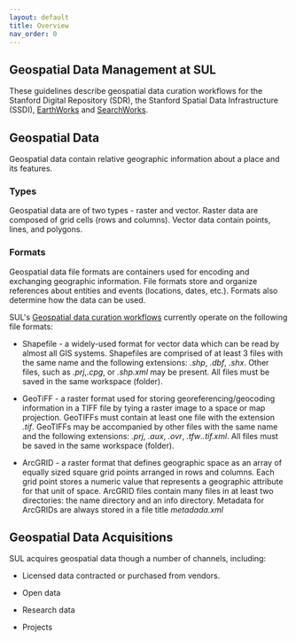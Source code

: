 ```yaml
---
layout: default
title: Overview
nav_order: 0
---
```

## Geospatial Data Management at SUL ##

These guidelines describe geospatial data curation workflows for the Stanford Digital Repository (SDR), the Stanford Spatial Data Infrastructure (SSDI), [EarthWorks](https://earthworks.stanford.edu) and [SearchWorks](https://searchworks.stanford.edu).

## Geospatial Data ## 

Geospatial data contain relative geographic information about a place and its features. 

### Types ###

Geospatial data are of two types - raster and vector. Raster data are composed of grid cells (rows and columns). Vector data contain points, lines, and polygons. 

### Formats ###

Geospatial data file formats are containers used for encoding and exchanging geographic information. File formats store and organize references about entities and events (locations, dates, etc.). Formats also determine how the data can be used. 

SUL's [Geospatial data curation workflows](https://github.com/sul-dlss/gis-robot-suite) currently operate on the following file formats:

 * Shapefile - a widely-used format for vector data which can be read by almost all GIS systems. Shapefiles are comprised of at least 3 files with the same name and the following extensions: *.shp*, *.dbf*, *.shx*. Other files, such as *.prj*,*.cpg*, or *.shp.xml* may be present. All files must be saved in the same workspace (folder).
   
 * GeoTiFF - a raster format used for storing georeferencing/geocoding information in a TIFF file by tying a raster image to a space or map projection. GeoTIFFs must contain at least one file with the extension *.tif*. GeoTIFFs may be accompanied by other files with the same name and the following extensions: *.prj*, *.aux*, *.ovr*, *.tfw*.*.tif.xml*. All files must be saved in the same workspace (folder).

 * ArcGRID - a raster format that defines geographic space as an array of equally sized square grid points arranged in rows and columns. Each grid point stores a numeric value that represents a geographic attribute for that unit of space. ArcGRID files contain many files in at least two directories: the name directory and an info directory. Metadata for ArcGRIDs are always stored in a file title *metadada.xml*
   
## Geospatial Data Acquisitions ## 

SUL acquires geospatial data though a number of channels, including:

* Licensed data contracted or purchased from vendors.

* Open data

* Research data

* Projects





